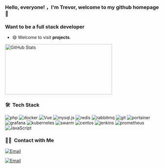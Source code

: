 ###  Hello, everyone! ，I'm Trevor, welcome to my github homepage👋

<!--
**Trevor-Lan/Trevor-Lan** is a ✨ _special_ ✨ repository because its `README.md` (this file) appears on your GitHub profile.

Here are some ideas to get you started:

- 🔭 I’m currently working on ...
- 🌱 I’m currently learning ...
- 👯 I’m looking to collaborate on ...
- 🤔 I’m looking for help with ...
- 💬 Ask me about ...
- 📫 How to reach me: ...
- 😄 Pronouns: ...
- ⚡ Fun fact: ...
-->

### Want to be a full stack developer

- 😄  Welcome to visit **projects**.

<div class="half">
  <img width="350px" height="165px" alt="GitHub Stats" src="https://github-readme-stats.vercel.app/api?username=Trevor-Lan&count_private=true&show_icons=true" />
</div>

### 🛠 &nbsp;Tech Stack
![php](https://img.shields.io/badge/-php-333333?style=flat&logo=php)
![docker](https://img.shields.io/badge/-docker-333333?style=flat&logo=docker)
![Vue](https://img.shields.io/badge/-Vue-333333?style=flat&logo=vue.js)
![mysql.js](https://img.shields.io/badge/-mysql-333333?style=flat&logo=mysql)
![redis](https://img.shields.io/badge/-redis-333333?style=flat&logo=redis)
![rabbitmq](https://img.shields.io/badge/-rabbitmq-333333?style=flat&logo=rabbitmq)
![git](https://img.shields.io/badge/-git-333333?style=flat&logo=git)
![portainer](https://img.shields.io/badge/-portainer-333333?style=flat&logo=portainer)
![grafana](https://img.shields.io/badge/-grafana-333333?style=flat&logo=grafana)
![kubernetes](https://img.shields.io/badge/-kubernetes-333333?style=flat&logo=kubernetes)
![swarm](https://img.shields.io/badge/-swarm-333333?style=flat&logo=swarm)
![centos](https://img.shields.io/badge/-centos-333333?style=flat&logo=centos)
![jenkins](https://img.shields.io/badge/-jenkins-333333?style=flat&logo=jenkins)
![prometheus](https://img.shields.io/badge/-prometheus-333333?style=flat&logo=prometheus)
![JavaScript](https://img.shields.io/badge/-JavaScript-333333?style=flat&logo=JavaScript)

### 🤝🏻 &nbsp;Contact with Me
<a href="mailto:admin@coder369.com"><img alt="Email" src="https://img.shields.io/badge/Email-admin@coder369.com-blue?style=flat-square&logo=gmail"></a>

<a href="mailto:1143458312@qq.com"><img alt="Email" src="https://img.shields.io/badge/Email-1143458312@qq.com-blue?style=flat-square&logo=gmail"></a>

